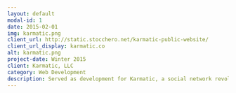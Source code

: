 ```yaml
---
layout: default
modal-id: 1
date: 2015-02-01
img: karmatic.png
client_url: http://static.stocchero.net/karmatic-public-website/
client_url_display: karmatic.co
alt: karmatic.png
project-date: Winter 2015
client: Karmatic, LLC
category: Web Development
description: Served as development for Karmatic, a social network revolved around license plates
---
```

